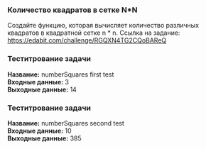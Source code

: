 ### Количество квадратов в сетке N\*N

Создайте функцию, которая вычисляет количество различных квадратов в квадратной сетке n \* n.
Ссылка на задание: https://edabit.com/challenge/RGQXN4TG2CQoBAReQ
### Теститрование задачи 

**Название:**
numberSquares first test</br>
**Входные данные:** 3</br>
**Выходные данные:** 14</br>

### Теститрование задачи 

**Название:**
numberSquares second test</br>
**Входные данные:** 10</br>
**Выходные данные:** 385</br>